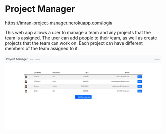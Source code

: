 # Project Manager

https://imran-project-manager.herokuapp.com/login

This web app allows a user to manage a team and any projects that the team is assigned. The user can add people to their team, as well as create projects that the team can work on. Each project can have different members of the team assigned to it.

<p align="center">
  <img src="./img/team-view-1.png" alt="team view" width="738">
</p>
